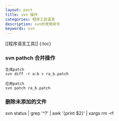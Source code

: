 ```yaml
---
layout: post
title: svn 操作
categories: 程序工具语言 
description: svn的常用命令
keywords: svn
---
```

[[程序语言工具]]
{:toc}

### svn pathch 合并操作

~~~
生成patch
svn diff -r a:b > ra_b.patch

应用patch
svn patch ra_b.patch
~~~


###  删除未添加的文件

svn status | grep '^?' | awk '{print $2}' | xargs rm -rf